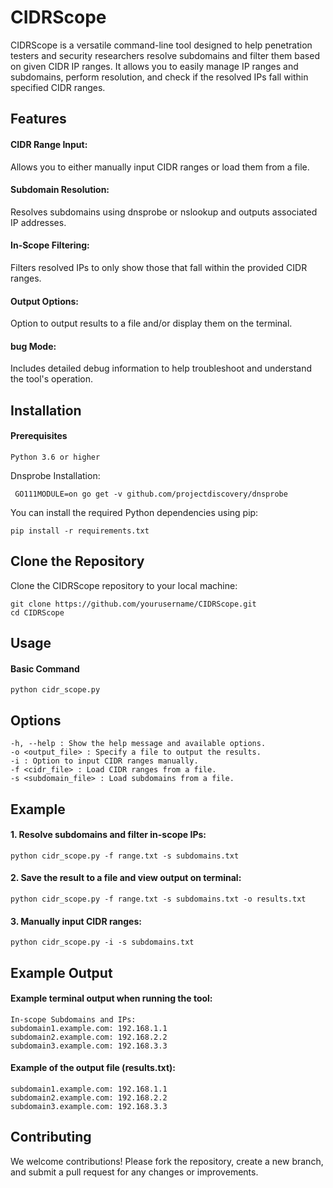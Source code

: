 <h1>CIDRScope</h1>

CIDRScope is a versatile command-line tool designed to help penetration testers and security researchers resolve subdomains and filter them based on given CIDR IP ranges. It allows you to easily manage IP ranges and subdomains, perform resolution, and check if the resolved IPs fall within specified CIDR ranges.


<h2>Features</h2>

  <h4>CIDR Range Input:</h4> Allows you to either manually input CIDR ranges or load them from a file.
  <h4>Subdomain Resolution:</h4> Resolves subdomains using dnsprobe or nslookup and outputs associated IP addresses.
  <h4>In-Scope Filtering:</h4> Filters resolved IPs to only show those that fall within the provided CIDR ranges.
  <h4>Output Options:</h4> Option to output results to a file and/or display them on the terminal.
  <h4>bug Mode:</h4> Includes detailed debug information to help troubleshoot and understand the tool's operation.
  

<h2>Installation</h2>
<h4>Prerequisites</h4>

    Python 3.6 or higher
    
Dnsprobe Installation:
```
 GO111MODULE=on go get -v github.com/projectdiscovery/dnsprobe
```
You can install the required Python dependencies using pip:
```
pip install -r requirements.txt
```
<h2>Clone the Repository</h2>

Clone the CIDRScope repository to your local machine:
```
git clone https://github.com/yourusername/CIDRScope.git
cd CIDRScope
```
<h2>Usage</h2>
<h4>Basic Command</h4>

```
python cidr_scope.py
```
<h2>Options</h2>

    -h, --help : Show the help message and available options.
    -o <output_file> : Specify a file to output the results.
    -i : Option to input CIDR ranges manually.
    -f <cidr_file> : Load CIDR ranges from a file.
    -s <subdomain_file> : Load subdomains from a file.

<h2>Example</h2>

  <h4>1. Resolve subdomains and filter in-scope IPs:</h4>
  
```
python cidr_scope.py -f range.txt -s subdomains.txt
```
 <h4>2. Save the result to a file and view output on terminal:</h4>
 
```
python cidr_scope.py -f range.txt -s subdomains.txt -o results.txt
```
 <h4>3. Manually input CIDR ranges:</h4>
 
```
python cidr_scope.py -i -s subdomains.txt
```
<h2>Example Output</h2>

<h4>Example terminal output when running the tool:</h4>

```
In-scope Subdomains and IPs:
subdomain1.example.com: 192.168.1.1
subdomain2.example.com: 192.168.2.2
subdomain3.example.com: 192.168.3.3
```
<h4>Example of the output file (results.txt):</h4>

```
subdomain1.example.com: 192.168.1.1
subdomain2.example.com: 192.168.2.2
subdomain3.example.com: 192.168.3.3
```

<h2>Contributing</h2>

We welcome contributions! Please fork the repository, create a new branch, and submit a pull request for any changes or improvements.
